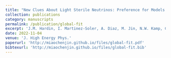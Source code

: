 ```yaml
---
title: "New Clues About Light Sterile Neutrinos: Preference for Models with Damping Effects in Global Fits"
collection: publications
category: manuscripts
permalink: /publication/global-fit
excerpt: 'J.M. Hardin, I. Martinez-Soler, A. Diaz, M. Jin, N.W. Kamp, C.A. Arg¨uelles, J.M. Conrad, M.H. Shaevitz'
date: 2022-11-04
venue: 'J. High Energy Phys.'
paperurl: 'http://miaochenjin.github.io/files/global-fit.pdf'
bibtexurl: 'http://miaochenjin.github.io/files/global-fit.bib'
---
```


